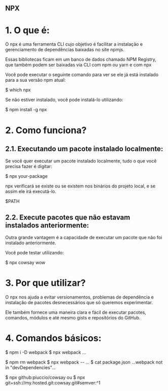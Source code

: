 ## __NPX__

# 1. O que é:
O npx é uma ferramenta CLI cujo objetivo é facilitar a instalação e gerenciamento de dependências baixadas no site npmjs.

Essas bibliotecas ficam em um banco de dados chamado NPM Registry, que também podem ser baixadas via CLI com npm ou yarn e com npx

Você pode executar o seguinte comando para ver se ele já está instalado para a sua versão npm atual:


$ which npx


Se não estiver instalado, você pode instalá-lo utilizando:

$ npm install -g npx

#
# 2. Como funciona?

## 2.1. Executando um pacote instalado localmente:
Se você quer executar um pacote instalado localmente, tudo o que você precisa fazer é digitar:

$ npx your-package


npx verificará se existe ou se existem nos binários do projeto local, e se assim ele irá executá-lo.

<command><package>$PATH


## 2.2. Execute pacotes que não estavam instalados anteriormente:
Outra grande vantagem é a capacidade de executar um pacote que não foi instalado anteriormente.

Você pode testar utilizando:

$ npx cowsay wow	

#
# 3. Por que utilizar?
O npx nos ajuda a evitar versionamentos, problemas de dependência e instalação de pacotes desnecessários que só queremos experimentar.

Ele também fornece uma maneira clara e fácil de executar pacotes, comandos, módulos e até mesmo gists e repositórios do GitHub.
#
# 4. Comandos básicos:

$ npm i -D webpack
$ npx webpack ...


$ npm rm webpack
$ npx webpack -- ...
$ cat package.json
...webpack not in "devDependencies"...


$ npx github:piuccio/cowsay
ou
$ npx git+ssh://my.hosted.git:cowsay.git#semver:^1
